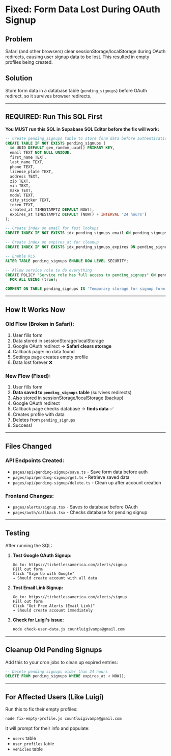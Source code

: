 # Fixed: Form Data Lost During OAuth Signup

## Problem
Safari (and other browsers) clear sessionStorage/localStorage during OAuth redirects, causing user signup data to be lost. This resulted in empty profiles being created.

## Solution
Store form data in a database table (`pending_signups`) before OAuth redirect, so it survives browser redirects.

---

## REQUIRED: Run This SQL First

**You MUST run this SQL in Supabase SQL Editor before the fix will work:**

```sql
-- Create pending_signups table to store form data before authentication
CREATE TABLE IF NOT EXISTS pending_signups (
  id UUID DEFAULT gen_random_uuid() PRIMARY KEY,
  email TEXT NOT NULL UNIQUE,
  first_name TEXT,
  last_name TEXT,
  phone TEXT,
  license_plate TEXT,
  address TEXT,
  zip TEXT,
  vin TEXT,
  make TEXT,
  model TEXT,
  city_sticker TEXT,
  token TEXT,
  created_at TIMESTAMPTZ DEFAULT NOW(),
  expires_at TIMESTAMPTZ DEFAULT (NOW() + INTERVAL '24 hours')
);

-- Create index on email for fast lookups
CREATE INDEX IF NOT EXISTS idx_pending_signups_email ON pending_signups(email);

-- Create index on expires_at for cleanup
CREATE INDEX IF NOT EXISTS idx_pending_signups_expires ON pending_signups(expires_at);

-- Enable RLS
ALTER TABLE pending_signups ENABLE ROW LEVEL SECURITY;

-- Allow service role to do everything
CREATE POLICY "Service role has full access to pending_signups" ON pending_signups
  FOR ALL USING (true);

COMMENT ON TABLE pending_signups IS 'Temporary storage for signup form data before user authenticates';
```

---

## How It Works Now

### Old Flow (Broken in Safari):
1. User fills form
2. Data stored in sessionStorage/localStorage
3. Google OAuth redirect → **Safari clears storage**
4. Callback page: no data found
5. Settings page creates empty profile
6. Data lost forever ❌

### New Flow (Fixed):
1. User fills form
2. **Data saved to `pending_signups` table** (survives redirects)
3. Also stored in sessionStorage/localStorage (backup)
4. Google OAuth redirect
5. Callback page checks database → **finds data** ✅
6. Creates profile with data
7. Deletes from `pending_signups`
8. Success!

---

## Files Changed

### API Endpoints Created:
- `pages/api/pending-signup/save.ts` - Save form data before auth
- `pages/api/pending-signup/get.ts` - Retrieve saved data
- `pages/api/pending-signup/delete.ts` - Clean up after account creation

### Frontend Changes:
- `pages/alerts/signup.tsx` - Saves to database before OAuth
- `pages/auth/callback.tsx` - Checks database for pending signup

---

## Testing

After running the SQL:

1. **Test Google OAuth Signup:**
   ```
   Go to: https://ticketlessamerica.com/alerts/signup
   Fill out form
   Click "Sign Up with Google"
   → Should create account with all data
   ```

2. **Test Email Link Signup:**
   ```
   Go to: https://ticketlessamerica.com/alerts/signup
   Fill out form
   Click "Get Free Alerts (Email Link)"
   → Should create account immediately
   ```

3. **Check for Luigi's issue:**
   ```bash
   node check-user-data.js countluigivampa@gmail.com
   ```

---

## Cleanup Old Pending Signups

Add this to your cron jobs to clean up expired entries:

```sql
-- Delete pending signups older than 24 hours
DELETE FROM pending_signups WHERE expires_at < NOW();
```

---

## For Affected Users (Like Luigi)

Run this to fix their empty profiles:

```bash
node fix-empty-profile.js countluigivampa@gmail.com
```

It will prompt for their info and populate:
- `users` table
- `user_profiles` table
- `vehicles` table
